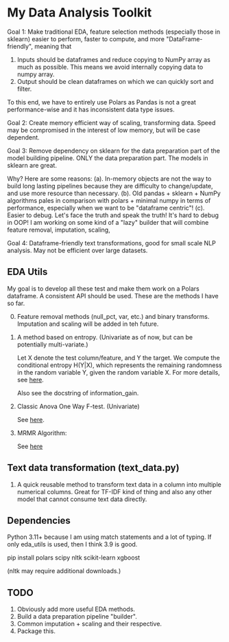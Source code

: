 # My Data Analysis Toolkit

Goal 1: Make traditional EDA, feature selection methods (especially those in sklearn) easier to perform, faster to compute, and more "DataFrame-friendly", meaning that 

1. Inputs should be dataframes and reduce copying to NumPy array as much as possible. This means we avoid internally copying data to numpy array.
2. Output should be clean dataframes on which we can quickly sort and filter.

To this end, we have to entirely use Polars as Pandas is not a great performance-wise and it has inconsistent data type issues. 

Goal 2: Create memory efficient way of scaling, transforming data. Speed may be compromised in the interest of low memory, but will be case dependent.

Goal 3: Remove dependency on sklearn for the data preparation part of the model building pipeline. ONLY the data preparation part. The models in sklearn are great.

Why? Here are some reasons: 
(a). In-memory objects are not the way to build long lasting pipelines because they are difficulty to change/update, and use more resource than necessary. 
(b). Old pandas + sklearn + NumPy algorithms pales in comparison with polars + minimal numpy in terms of performance, especially when we want to be "dataframe centric"!
(c). Easier to debug. Let's face the truth and speak the truth! It's hard to debug in OOP! I am working on some kind of a "lazy" builder that will combine feature removal, imputation, scaling,  

Goal 4: Dataframe-friendly text transformations, good for small scale NLP analysis. May not be efficient over large datasets.


## EDA Utils

My goal is to develop all these test and make them work on a Polars dataframe. A consistent API should be used. These are the methods I have so far.

0. Feature removal methods (null_pct, var, etc.) and binary transforms. Imputation and scaling will be added in teh future.

1. A method based on entropy. (Univariate as of now, but can be potentially multi-variate.)
    
    Let X denote the test column/feature, and Y the target. We compute the conditional entropy H(Y|X), which represents the remaining randomness in the random variable Y, given the random variable X. For more details, see [here](https://en.wikipedia.org/wiki/Entropy_(information_theory)).

    Also see the docstring of information_gain.

2. Classic Anova One Way F-test. (Univariate) 
    
    See [here](https://saylordotorg.github.io/text_introductory-statistics/s15-04-f-tests-in-one-way-anova.html).

3. MRMR Algorithm:

    See [here](https://towardsdatascience.com/mrmr-explained-exactly-how-you-wished-someone-explained-to-you-9cf4ed27458b)

## Text data transformation (text_data.py)

1. A quick reusable method to transform text data in a column into multiple numerical columns. Great for TF-IDF kind of thing and also any other model that cannot consume text data directly. 

## Dependencies

Python 3.11+ because I am using match statements and a lot of typing. If only eda_utils is used, then I think 3.9 is good.

pip install polars scipy nltk scikit-learn xgboost 

(nltk may require additional downloads.)

## TODO

1. Obviously add more useful EDA methods.
2. Build a data preparation pipeline "builder".
3. Common imputation + scaling and their respective.
4. Package this.